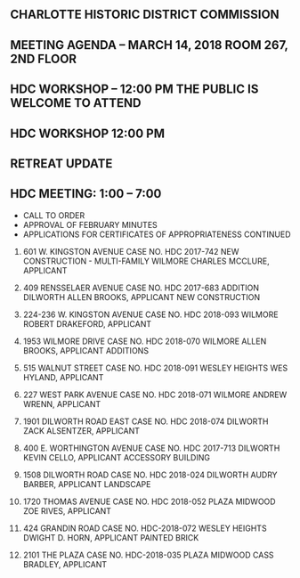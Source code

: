 ## CHARLOTTE HISTORIC DISTRICT COMMISSION 

## MEETING AGENDA – MARCH 14, 2018 ROOM 267, 2ND FLOOR 

## HDC WORKSHOP – 12:00 PM THE PUBLIC IS WELCOME TO ATTEND 

## HDC WORKSHOP 12:00 PM 

## RETREAT UPDATE 

## HDC MEETING: 1:00 – 7:00 

- CALL TO ORDER 
- APPROVAL OF FEBRUARY MINUTES 
- APPLICATIONS FOR CERTIFICATES OF APPROPRIATENESS CONTINUED 

1. 601 W. KINGSTON AVENUE 
   CASE NO. HDC 2017-742 
   NEW CONSTRUCTION - MULTI-FAMILY 
   WILMORE 
   CHARLES MCCLURE, APPLICANT 

2. 409 RENSSELAER AVENUE 
   CASE NO. HDC 2017-683 
   ADDITION 
   DILWORTH 
   ALLEN BROOKS, APPLICANT 
   NEW CONSTRUCTION 

3. 224-236 W. KINGSTON AVENUE 
   CASE NO. HDC 2018-093 
   WILMORE 
   ROBERT DRAKEFORD, APPLICANT 

4. 1953 WILMORE DRIVE 
   CASE NO. HDC 2018-070 
   WILMORE 
   ALLEN BROOKS, APPLICANT 
   ADDITIONS 

5. 515 WALNUT STREET 
   CASE NO. HDC 2018-091 
   WESLEY HEIGHTS 
   WES HYLAND, APPLICANT 

6. 227 WEST PARK AVENUE 
   CASE NO. HDC 2018-071 
   WILMORE 
   ANDREW WRENN, APPLICANT 

7. 1901 DILWORTH ROAD EAST 
   CASE NO. HDC 2018-074 
   DILWORTH 
   ZACK ALSENTZER, APPLICANT 

8. 400 E. WORTHINGTON AVENUE 
   CASE NO. HDC 2017-713 
   DILWORTH 
   KEVIN CELLO, APPLICANT 
   ACCESSORY BUILDING 

9. 1508 DILWORTH ROAD 
   CASE NO. HDC 2018-024 
   DILWORTH 
   AUDRY BARBER, APPLICANT 
   LANDSCAPE 

10. 1720 THOMAS AVENUE 
    CASE NO. HDC 2018-052 
    PLAZA MIDWOOD 
    ZOE RIVES, APPLICANT 

11. 424 GRANDIN ROAD 
    CASE NO. HDC-2018-072 
    WESLEY HEIGHTS 
    DWIGHT D. HORN, APPLICANT 
    PAINTED BRICK 

12. 2101 THE PLAZA 
    CASE NO. HDC-2018-035 
    PLAZA MIDWOOD 
    CASS BRADLEY, APPLICANT
